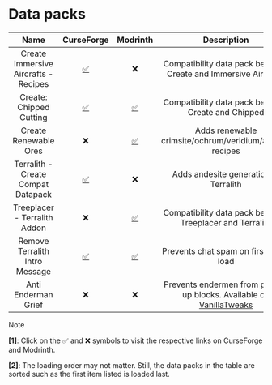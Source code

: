 # Data packs

| Name | CurseForge | Modrinth | Description |
|:-:|:-:|:-:|:-:|
| Create Immersive Aircrafts - Recipes | [✅](https://www.curseforge.com/minecraft/texture-packs/create-immersive-aircrafts-data-pack) | ❌ | Compatibility data pack between Create and Immersive Aircrafts |
| Create: Chipped Cutting | [✅](https://www.curseforge.com/minecraft/texture-packs/create-chipped-cutting) | [✅](https://www.modrinth.com/datapack/create-chipped-cutting) | Compatibility data pack between Create and Chipped |
| Create Renewable Ores | ❌ | [✅](https://modrinth.com/datapack/create-renewable-ores) | Adds renewable crimsite/ochrum/veridium/asurine recipes |
| Terralith - Create Compat Datapack | [✅](https://www.curseforge.com/minecraft/texture-packs/terralith-create-compat-datapack) | ❌ | Adds andesite generation to Terralith |
| Treeplacer - Terralith Addon | ❌ | [✅](https://modrinth.com/datapack/treeplacer-terralith-addon) | Compatibility data pack between Treeplacer and Terralith |
| Remove Terralith Intro Message | [✅](https://www.curseforge.com/minecraft/customization/remove-terralith-intro-message) | [✅](https://modrinth.com/datapack/remove-terralith-intro-message) | Prevents chat spam on first world load |
| Anti Enderman Grief | ❌ | ❌ | Prevents endermen from picking up blocks. Available on [VanillaTweaks](https://vanillatweaks.net/) |

> [!NOTE]
>
> **[1]**: Click on the ✅ and ❌ symbols to visit the respective links on CurseForge and Modrinth.
>
> **[2]**: The loading order may not matter. Still, the data packs in the table are sorted such as the first item listed is loaded last.